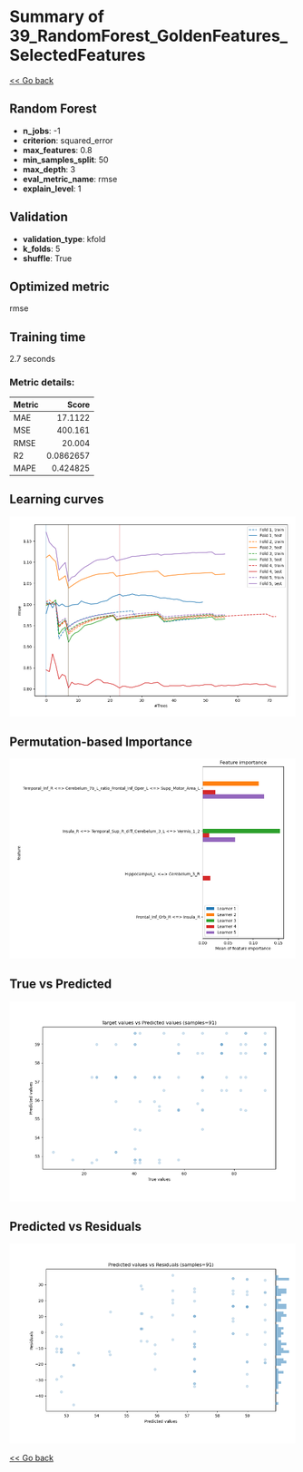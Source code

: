 # Summary of 39_RandomForest_GoldenFeatures_SelectedFeatures

[<< Go back](../README.md)


## Random Forest
- **n_jobs**: -1
- **criterion**: squared_error
- **max_features**: 0.8
- **min_samples_split**: 50
- **max_depth**: 3
- **eval_metric_name**: rmse
- **explain_level**: 1

## Validation
 - **validation_type**: kfold
 - **k_folds**: 5
 - **shuffle**: True

## Optimized metric
rmse

## Training time

2.7 seconds

### Metric details:
| Metric   |       Score |
|:---------|------------:|
| MAE      |  17.1122    |
| MSE      | 400.161     |
| RMSE     |  20.004     |
| R2       |   0.0862657 |
| MAPE     |   0.424825  |



## Learning curves
![Learning curves](learning_curves.png)

## Permutation-based Importance
![Permutation-based Importance](permutation_importance.png)
## True vs Predicted

![True vs Predicted](true_vs_predicted.png)


## Predicted vs Residuals

![Predicted vs Residuals](predicted_vs_residuals.png)



[<< Go back](../README.md)
